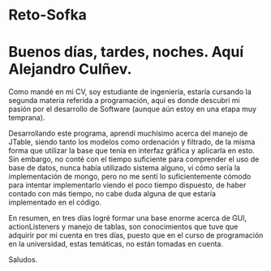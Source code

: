 # Reto-Sofka
# Buenos días, tardes, noches. Aquí Alejandro Culñev.

Como mandé en mi CV, soy estudiante de ingeniería, estaría cursando la segunda materia referida a programación, aquí es donde descubrí mi pasión por el desarrollo de Software (aunque aún estoy en una etapa muy temprana).

Desarrollando este programa, aprendí muchísimo acerca del manejo de JTable, siendo tanto los modelos como ordenación y filtrado, de la misma forma que utilizar la base que tenía en interfaz gráfica y aplicarla en esto. Sin embargo, no conté con el tiempo suficiente para comprender el uso de base de datos, nunca había utilizado sistema alguno, ví cómo sería la implementación de mongo, pero no me sentí lo suficientemente cómodo para intentar implementarlo viendo el poco tiempo dispuesto, de haber contado con más tiempo, no cabe duda alguna de que estaría implementado en el código.

En resumen, en tres días logré formar una base enorme acerca de GUI, actionListeners y manejo de tablas, son conocimientos que tuve que adquirir por mi cuenta en tres días, puesto que en el curso de programación en la universidad, estas temáticas, no están tomadas en cuenta.

Saludos.
